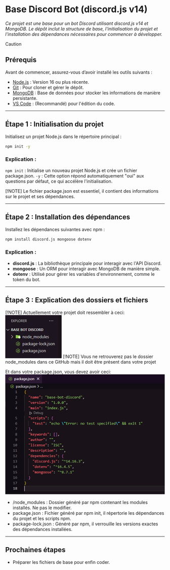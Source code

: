 # Base Discord Bot (discord.js v14)

*Ce projet est une base pour un bot Discord utilisant discord.js v14 et MongoDB. Le dépôt inclut la structure de base, l'initialisation du projet et l'installation des dépendances nécessaires pour commencer à développer.*

> [!CAUTION]
## Prérequis

Avant de commencer, assurez-vous d’avoir installé les outils suivants :

- [Node.js](https://nodejs.org/fr) : Version 16 ou plus récente.
- [Git](https://git-scm.com/downloads) : Pour cloner et gérer le dépôt.
- [MongoDB](https://www.mongodb.com/fr-fr/cloud/atlas/register) : Base de données pour stocker les informations de manière persistante.
- [VS Code](https://code.visualstudio.com/download) : (Recommandé) pour l'édition du code.

---

## Étape 1 : Initialisation du projet

Initialisez un projet Node.js dans le répertoire principal :

```bash
npm init -y
```

### Explication :

`npm init` : Initialise un nouveau projet Node.js et crée un fichier package.json.
`-y` : Cette option répond automatiquement "oui" aux questions par défaut, ce qui accélère l'initialisation.

[!NOTE] Le fichier package.json est essentiel, il contient des informations sur le projet et ses dépendances.

---

## Étape 2 : Installation des dépendances

Installez les dépendances suivantes avec npm :

```bash
npm install discord.js mongoose dotenv
```

### Explication :

- **discord.js** : La bibliothèque principale pour interagir avec l'API Discord.
- **mongoose** : Un ORM pour interagir avec MongoDB de manière simple.
- **dotenv** : Utilisé pour gérer les variables d'environnement, comme le token du bot.

---

## Étape 3 : Explication des dossiers et fichiers
[!NOTE] Actuellement votre projet doit ressembler à ceci:
![alt text](./Images/image.png)
[!NOTE] Vous ne retrouverez pas le dossier node_modules dans ce GitHub mais il doit être présent dans votre projet


Et dans votre package.json, vous devez avoir ceci:
![alt text](./Images/image-1.png)


- /node_modules : Dossier généré par npm contenant les modules installés. Ne pas le modifier.
- package.json : Fichier généré par npm init, il répertorie les dépendances du projet et les scripts npm.
- package-lock.json : Généré par npm, il verrouille les versions exactes des dépendances installées.

---

## Prochaines étapes
- Préparer les fichiers de base pour enfin coder.